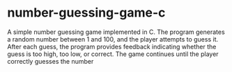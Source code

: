 # number-guessing-game-c
 A simple number guessing game implemented in C. The program generates a random number between 1 and 100, and the player attempts to guess it. After each guess, the program provides feedback indicating whether the guess is too high, too low, or correct. The game continues until the player correctly guesses the number
